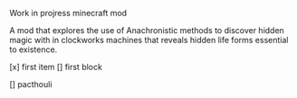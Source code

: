 Work in projress minecraft mod

A mod that explores the use of Anachronistic methods to discover hidden magic with in clockworks machines that reveals hidden life forms essential to existence.

[x] first item
[] first block

[] pacthouli 
